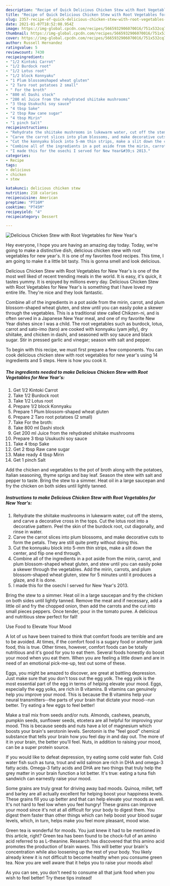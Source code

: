 ```yaml
---
description: "Recipe of Quick Delicious Chicken Stew with Root Vegetables for New Year&amp;#39;s"
title: "Recipe of Quick Delicious Chicken Stew with Root Vegetables for New Year&amp;#39;s"
slug: 2357-recipe-of-quick-delicious-chicken-stew-with-root-vegetables-for-new-year-and-39-s
date: 2021-01-07T18:52:08.954Z
image: https://img-global.cpcdn.com/recipes/5665932906070016/751x532cq70/delicious-chicken-stew-with-root-vegetables-for-new-years-recipe-main-photo.jpg
thumbnail: https://img-global.cpcdn.com/recipes/5665932906070016/751x532cq70/delicious-chicken-stew-with-root-vegetables-for-new-years-recipe-main-photo.jpg
cover: https://img-global.cpcdn.com/recipes/5665932906070016/751x532cq70/delicious-chicken-stew-with-root-vegetables-for-new-years-recipe-main-photo.jpg
author: Russell Hernandez
ratingvalue: 5
reviewcount: 7430
recipeingredient:
- "1/2 Kintoki Carrot"
- "1/2 Burdock root"
- "1/2 Lotus root"
- "1/2 block Konnyaku"
- "1 Plum blossomshaped wheat gluten"
- "2 Taro root potatoes 2 small"
- " For the broth"
- "800 ml Dashi stock"
- "200 ml Juice from the rehydrated shiitake mushrooms"
- "3 tbsp Usukuchi soy sauce"
- "4 tbsp Sake"
- "2 tbsp Raw cane sugar"
- "4 tbsp Mirin"
- "1 pinch Salt"
recipeinstructions:
- "Rehydrate the shiitake mushrooms in lukewarm water, cut off the stems, and carve a decorative cross in the tops. Cut the lotus root into a decorative pattern. Peel the skin of the burdock root, cut diagonally, and rinse in water."
- "Carve the carrot slices into plum blossoms, and make decorative cuts to form the petals. They are still quite pretty without doing this."
- "Cut the konnyaku block into 5-mm thin strips, make a slit down the center, and flip one end through."
- "Combine all of the ingredients in a pot aside from the mirin, carrot, and plum blossom-shaped wheat gluten, and stew until you can easily poke a skewer through the vegetables. Add the mirin, carrots, and  plum blossom-shaped wheat gluten, stew for 5 minutes until it produces a glaze, and it is done."
- "I made this for the osechi I served for New Year&#39;s 2013."
categories:
- Recipe
tags:
- delicious
- chicken
- stew

katakunci: delicious chicken stew 
nutrition: 218 calories
recipecuisine: American
preptime: "PT16M"
cooktime: "PT45M"
recipeyield: "4"
recipecategory: Dessert

---
```



![Delicious Chicken Stew with Root Vegetables for New Year&#39;s](https://img-global.cpcdn.com/recipes/5665932906070016/751x532cq70/delicious-chicken-stew-with-root-vegetables-for-new-years-recipe-main-photo.jpg)

Hey everyone, I hope you are having an amazing day today. Today, we're going to make a distinctive dish, delicious chicken stew with root vegetables for new year&#39;s. It is one of my favorites food recipes. This time, I am going to make it a little bit tasty. This is gonna smell and look delicious.

Delicious Chicken Stew with Root Vegetables for New Year&#39;s is one of the most well liked of recent trending meals in the world. It is easy, it's quick, it tastes yummy. It is enjoyed by millions every day. Delicious Chicken Stew with Root Vegetables for New Year&#39;s is something that I have loved my entire life. They're nice and they look fantastic.

Combine all of the ingredients in a pot aside from the mirin, carrot, and plum blossom-shaped wheat gluten, and stew until you can easily poke a skewer through the vegetables. This is a traditional stew called Chikzen-ni, and is often served in a Japanese New Year meal, and one of my favorite New Year dishes since I was a child. The root vegetables such as burdock, lotus, carrot and sato-imo (taro) are cooked with konnyaku (yam jelly), dry shiitake, and chicken in dashi, and seasoned with soy sauce and black sugar. Stir in pressed garlic and vinegar; season with salt and pepper.


To begin with this recipe, we must first prepare a few components. You can cook delicious chicken stew with root vegetables for new year&#39;s using 14 ingredients and 5 steps. Here is how you cook it.

<!--inarticleads1-->

##### The ingredients needed to make Delicious Chicken Stew with Root Vegetables for New Year&#39;s:

1. Get 1/2 Kintoki Carrot
1. Take 1/2 Burdock root
1. Take 1/2 Lotus root
1. Prepare 1/2 block Konnyaku
1. Prepare 1 Plum blossom-shaped wheat gluten
1. Prepare 2 Taro root potatoes (2 small)
1. Take  For the broth:
1. Take 800 ml Dashi stock
1. Get 200 ml Juice from the rehydrated shiitake mushrooms
1. Prepare 3 tbsp Usukuchi soy sauce
1. Take 4 tbsp Sake
1. Get 2 tbsp Raw cane sugar
1. Make ready 4 tbsp Mirin
1. Get 1 pinch Salt


Add the chicken and vegetables to the pot of broth along with the potatoes, Italian seasoning, thyme sprigs and bay leaf. Season the stew with salt and pepper to taste. Bring the stew to a simmer. Heat oil in a large saucepan and fry the chicken on both sides until lightly tanned. 

<!--inarticleads2-->

##### Instructions to make Delicious Chicken Stew with Root Vegetables for New Year&#39;s:

1. Rehydrate the shiitake mushrooms in lukewarm water, cut off the stems, and carve a decorative cross in the tops. Cut the lotus root into a decorative pattern. Peel the skin of the burdock root, cut diagonally, and rinse in water.
1. Carve the carrot slices into plum blossoms, and make decorative cuts to form the petals. They are still quite pretty without doing this.
1. Cut the konnyaku block into 5-mm thin strips, make a slit down the center, and flip one end through.
1. Combine all of the ingredients in a pot aside from the mirin, carrot, and plum blossom-shaped wheat gluten, and stew until you can easily poke a skewer through the vegetables. Add the mirin, carrots, and  plum blossom-shaped wheat gluten, stew for 5 minutes until it produces a glaze, and it is done.
1. I made this for the osechi I served for New Year&#39;s 2013.


Bring the stew to a simmer. Heat oil in a large saucepan and fry the chicken on both sides until lightly tanned. Remove the meat and if necessary, add a little oil and fry the chopped onion, then add the carrots and the cut into small pieces peppers. Once tender, pour in the tomato puree. A delicious and nutritious stew perfect for fall! 

Use Food to Elevate Your Mood


A lot of us have been trained to think that comfort foods are terrible and are to be avoided. At times, if the comfort food is a sugary food or another junk food, this is true. Other times, however, comfort foods can be totally nutritious and it's good for you to eat them. Several foods honestly do boost your mood when you eat them. When you are feeling a little down and are in need of an emotional pick-me-up, test out some of these.

Eggs, you might be amazed to discover, are great at battling depression. Just make sure that you don't toss out the egg yolk. The egg yolk is the most essential part of the egg in terms of helping elevate your mood. Eggs, especially the egg yolks, are rich in B vitamins. B vitamins can genuinely help you improve your mood. This is because the B vitamins help your neural transmitters--the parts of your brain that dictate your mood--run better. Try eating a few eggs to feel better!

Make a trail mix from seeds and/or nuts. Almonds, cashews, peanuts, pumpkin seeds, sunflower seeds, etcetera are all helpful for improving your mood. This is because seeds and nuts have a lot of magnesium which boosts your brain's serotonin levels. Serotonin is the "feel good" chemical substance that tells your brain how you feel day in and day out. The more of it in your brain, the better you'll feel. Nuts, in addition to raising your mood, can be a super protein source.

If you would like to defeat depression, try eating some cold water fish. Cold water fish such as tuna, trout and wild salmon are rich in DHA and omega-3 fatty acids. Omega-3 fatty acids and DHA are two things that truly help the grey matter in your brain function a lot better. It's true: eating a tuna fish sandwich can earnestly raise your mood. 

Some grains are truly great for driving away bad moods. Quinoa, millet, teff and barley are all actually excellent for helping boost your happiness levels. These grains fill you up better and that can help elevate your moods as well. It's not hard to feel low when you feel hungry! These grains can improve your mood since it's not at all difficult for your body to digest them. You digest them faster than other things which can help boost your blood sugar levels, which, in turn, helps make you feel more pleasant, mood wise.

Green tea is wonderful for moods. You just knew it had to be mentioned in this article, right? Green tea has been found to be chock-full of an amino acid referred to as L-theanine. Research has discovered that this amino acid promotes the production of brain waves. This will better your brain's concentration while also loosening up the rest of your body. You likely already knew it is not difficult to become healthy when you consume green tea. Now you are well aware that it helps you to raise your moods also!

As you can see, you don't need to consume all that junk food when you wish to feel better! Try  these tips  instead!


